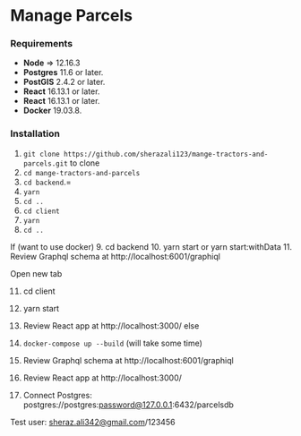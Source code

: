 # Manage Parcels

### Requirements

* **Node** => 12.16.3
* **Postgres** 11.6 or later.
* **PostGIS** 2.4.2 or later. 
* **React** 16.13.1 or later.
* **React** 16.13.1 or later.
* **Docker** 19.03.8.


### Installation

1. `git clone https://github.com/sherazali123/mange-tractors-and-parcels.git` to clone
2. `cd mange-tractors-and-parcels`
3. `cd backend`.=
4. `yarn`
5. `cd ..`
6. `cd client`
7. `yarn`
8. `cd ..`

If (want to use docker)
  9. cd backend
  10. yarn start or yarn start:withData
  11. Review Graphql schema at http://localhost:6001/graphiql

  Open new tab

  11. cd client
  12. yarn start
  13. Review React app at http://localhost:3000/
else
  9. `docker-compose up --build` (will take some time)
  10. Review Graphql schema at http://localhost:6001/graphiql
  11. Review React app at http://localhost:3000/
  
14. Connect Postgres: postgres://postgres:password@127.0.0.1:6432/parcelsdb
  
Test user: sheraz.ali342@gmail.com/123456
